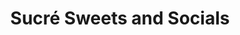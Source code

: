 ---
title: "Sucré Sweets and Socials"
url: /morton/sucre-sweets-and-socials/
shop: confectionery
---